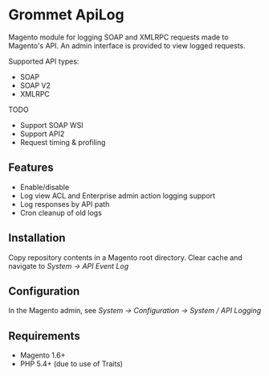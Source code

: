 Grommet ApiLog
==============

Magento module for logging SOAP and XMLRPC requests made to Magento's API. An admin interface is provided to view logged requests.

Supported API types:

* SOAP
* SOAP V2
* XMLRPC

TODO

* Support SOAP WSI
* Support API2
* Request timing & profiling

Features
--------

* Enable/disable
* Log view ACL and Enterprise admin action logging support
* Log responses by API path
* Cron cleanup of old logs

Installation
------------
Copy repository contents in a Magento root directory. Clear cache and navigate to _System -> API Event Log_

Configuration
-------------
In the Magento admin, see _System -> Configuration -> System / API Logging_

Requirements
------------

* Magento 1.6+
* PHP 5.4+ (due to use of Traits)
